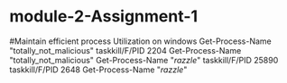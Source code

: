 # module-2-Assignment-1
#Maintain efficient process
Utilization on windows
Get-Process-Name
"totally_not_malicious"
taskkill/F/PID 2204
Get-Process-Name
"totally_not_malicious"
Get-Process-Name
"*razzle*"
taskkill/F/PID 25890
taskkill/F/PID 2648
Get-Process-Name
"*razzle*"

